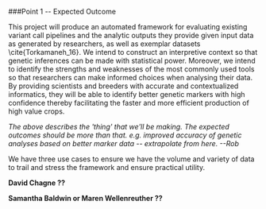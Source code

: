 ###Point 1  -- Expected Outcome

This project will produce an automated framework for evaluating existing variant call pipelines and the analytic outputs they provide given input data as generated by researchers, as well as exemplar datasets \cite{Torkamaneh_16}. We intend to construct an interpretive context so that genetic inferences can be made with statistical power. Moreover, we intend to identify the strengths and weaknesses of the most commonly used tools so that researchers can make informed choices when analysing their data. By providing scientists and breeders with accurate and contextualized informatics, they will be able to identify better genetic markers with high confidence thereby facilitating the faster and more efficient production of high value crops.

_The above describes the 'thing' that we'll be making. The expected outcomes should be more than that. e.g. improved accuracy of genetic analyses based on better marker data -- extrapolate from here. --Rob_

We have three use cases to ensure we have the volume and variety of data to trail and stress the framework and ensure practical utility.

**David Chagne ??**

**Samantha Baldwin or Maren Wellenreuther ??**
